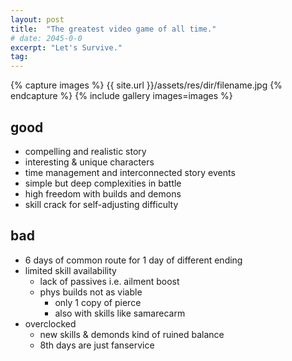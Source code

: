 ```yaml
---
layout: post
title:  "The greatest video game of all time."
# date: 2045-0-0
excerpt: "Let's Survive."
tag:
---
```


{% capture images %}
    {{ site.url }}/assets/res/dir/filename.jpg
{% endcapture %}
{% include gallery images=images %}

## good
* compelling and realistic story
* interesting & unique characters
* time management and interconnected story events
* simple but deep complexities in battle
* high freedom with builds and demons
* skill crack for self-adjusting difficulty

## bad
* 6 days of common route for 1 day of different ending
* limited skill availability
    * lack of passives i.e. ailment boost
    * phys builds not as viable
        * only 1 copy of pierce
        * also with skills like samarecarm
* overclocked
    * new skills & demonds kind of ruined balance
    * 8th days are just fanservice
